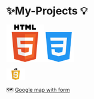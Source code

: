 # ✨My-Projects 💡 

<img src="html-tutorial.png" width ="100px"><img src="mycss.png" width ="80px">

<img src="JavaScript-Logo.png" width="50px">


 🗺️ <a href="https://manishdeveloper333.github.io/web-template-by-table/form google map.html">Google map with form</a>
